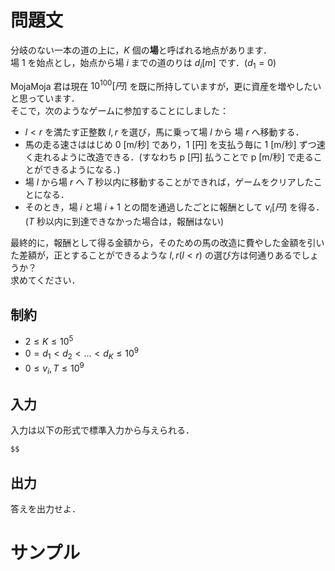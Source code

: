 問題文
=====
分岐のない一本の道の上に，$K$ 個の**場**と呼ばれる地点があります．  
場 $1$ を始点とし，始点から場 $i$ までの道のりは $d_i  [m]$ です．($d_1 = 0$)  

MojaMoja 君は現在 $10^{100} [円]$ を既に所持していますが，更に資産を増やしたいと思っています．  
そこで，次のようなゲームに参加することにしました：  
- $l < r$ を満たす正整数 $l, r$ を選び，馬に乗って場 $l$ から 場 $r$ へ移動する．  
- 馬の走る速さははじめ 0 [m/秒] であり，1 [円] を支払う毎に 1 [m/秒] ずつ速く走れるように改造できる．(すなわち p [円] 払うことで p [m/秒] で走ることができるようになる．)  
- 場 $l$ から場 $r$ へ $T$ 秒以内に移動することができれば，ゲームをクリアしたことになる．  
- そのとき，場 $i$ と場 $i+1$ との間を通過したごとに報酬として $v_i [円]$ を得る．($T$ 秒以内に到達できなかった場合は，報酬はない)  

最終的に，報酬として得る金額から，そのための馬の改造に費やした金額を引いた差額が，正とすることができるような $l, r (l < r)$ の選び方は何通りあるでしょうか？  
求めてください．

制約
-----
- $2 \leq K \leq 10^5$  
- $0 = d_1 < d_2 < ... < d_K \leq 10^9$  
- $0 \leq v_i, T \leq 10^9$

入力
-----
入力は以下の形式で標準入力から与えられる．
```md
$$
```

出力
-----
答えを出力せよ．  

サンプル
=====
```入力例1

```
```出力例1

```
